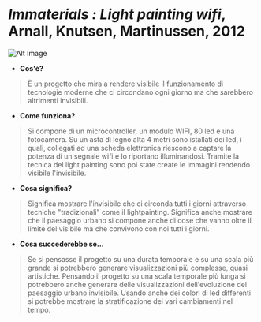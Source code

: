 # ***Immaterials : Light painting wifi***, Arnall, Knutsen, Martinussen, 2012
![Alt Image](https://imgur.com/jdrfsIa)
- **Cos'è?**
>È un progetto che mira a rendere visibile il funzionamento di tecnologie moderne che ci circondano ogni giorno ma che sarebbero altrimenti invisibili.
- **Come funziona?**
>Si compone di un microcontroller, un modulo WIFI, 80 led e una fotocamera.
Su un asta di legno alta 4 metri sono istallati dei led, i quali, collegati ad una scheda elettronica riescono a captare la potenza di un segnale wifi e lo riportano illuminandosi.
Tramite la tecnica del light painting sono poi state create le immagini rendendo visibile l'invisibile.
- **Cosa significa?**
> Significa mostrare l'invisibile che ci circonda tutti i giorni attraverso tecniche "tradizionali" come il lightpainting.
Significa anche mostrare che il paesaggio urbano si compone anche di cose che vanno oltre il limite del visibile ma che convivono con noi tutti i giorni.
- **Cosa succederebbe se...**
>Se si pensasse il progetto su una durata temporale e su una scala più grande si potrebbero generare visualizzazioni più complesse, quasi artistiche.
Pensando il progetto su una scala temporale più lunga si potrebbero anche generare delle visualizzazioni dell'evoluzione del paesaggio urbano invisibile. Usando anche dei colori di led differenti si potrebbe mostrare la stratificazione dei vari cambiamenti nel tempo.
